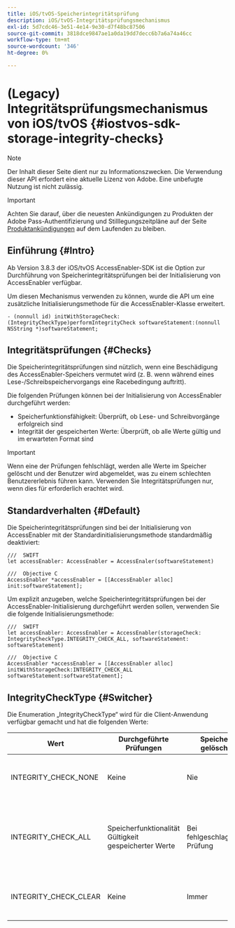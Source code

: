 ```yaml
---
title: iOS/tvOS-Speicherintegritätsprüfung
description: iOS/tvOS-Integritätsprüfungsmechanismus
exl-id: 5d7cdc46-3e51-4e14-9e30-d7f48bc87506
source-git-commit: 3818dce9847ae1a0da19dd7decc6b7a6a74a46cc
workflow-type: tm+mt
source-wordcount: '346'
ht-degree: 0%

---
```


# (Legacy) Integritätsprüfungsmechanismus von iOS/tvOS {#iostvos-sdk-storage-integrity-checks}

>[!NOTE]
>
>Der Inhalt dieser Seite dient nur zu Informationszwecken. Die Verwendung dieser API erfordert eine aktuelle Lizenz von Adobe. Eine unbefugte Nutzung ist nicht zulässig.

>[!IMPORTANT]
>
> Achten Sie darauf, über die neuesten Ankündigungen zu Produkten der Adobe Pass-Authentifizierung und Stilllegungszeitpläne auf der Seite [Produktankündigungen](/help/authentication/product-announcements.md) auf dem Laufenden zu bleiben.

## Einführung {#Intro}

Ab Version 3.8.3 der iOS/tvOS AccessEnabler-SDK ist die Option zur Durchführung von Speicherintegritätsprüfungen bei der Initialisierung von AccessEnabler verfügbar.

Um diesen Mechanismus verwenden zu können, wurde die API um eine zusätzliche Initialisierungsmethode für die AccessEnabler-Klasse erweitert.

```
- (nonnull id) initWithStorageCheck:(IntegrityCheckType)performIntegrityCheck softwareStatement:(nonnull NSString *)softwareStatement;
```


## Integritätsprüfungen {#Checks}

Die Speicherintegritätsprüfungen sind nützlich, wenn eine Beschädigung des AccessEnabler-Speichers vermutet wird (z. B. wenn während eines Lese-/Schreibspeichervorgangs eine Racebedingung auftritt).

Die folgenden Prüfungen können bei der Initialisierung von AccessEnabler durchgeführt werden:
- Speicherfunktionsfähigkeit: Überprüft, ob Lese- und Schreibvorgänge erfolgreich sind
- Integrität der gespeicherten Werte: Überprüft, ob alle Werte gültig und im erwarteten Format sind

>[!IMPORTANT]
> 
>Wenn eine der Prüfungen fehlschlägt, werden alle Werte im Speicher gelöscht und der Benutzer wird abgemeldet, was zu einem schlechten Benutzererlebnis führen kann. Verwenden Sie Integritätsprüfungen nur, wenn dies für erforderlich erachtet wird.


## Standardverhalten {#Default}

Die Speicherintegritätsprüfungen sind bei der Initialisierung von AccessEnabler mit der Standardinitialisierungsmethode standardmäßig deaktiviert:

```
///  SWIFT
let accessEnabler: AccessEnabler = AccessEnaler(softwareStatement)

///  Objective C
AccessEnabler *accessEnabler = [[AccessEnabler alloc] init:softwareStatement];
```

Um explizit anzugeben, welche Speicherintegritätsprüfungen bei der AccessEnabler-Initialisierung durchgeführt werden sollen, verwenden Sie die folgende Initialisierungsmethode:

```
///  SWIFT
let accessEnabler: AccessEnabler = AccessEnabler(storageCheck: IntegrityCheckType.INTEGRITY_CHECK_ALL, softwareStatement: softwareStatement)

///  Objective C
AccessEnabler *accessEnabler = [[AccessEnabler alloc] initWithStorageCheck:INTEGRITY_CHECK_ALL softwareStatement:softwareStatement];
```


## IntegrityCheckType {#Switcher}

Die Enumeration „IntegrityCheckType“ wird für die Client-Anwendung verfügbar gemacht und hat die folgenden Werte:

| Wert | Durchgeführte Prüfungen | Speicher gelöscht | Beschreibung | Empfohlener Anwendungsfall |
|-----------------------|-----------------------------------------------------|-----------------|------------------------------------------------------------------------|--------------------------------------------------------------------------------------------------------------------------|
| INTEGRITY_CHECK_NONE | Keine | Nie | Bei der Speicherinitialisierung werden keine Integritätsprüfungen durchgeführt. | Wenn die SDK-Flüsse erwartungsgemäß funktionieren |
| INTEGRITY_CHECK_ALL | Speicherfunktionalität <br/> Gültigkeit gespeicherter Werte | Bei fehlgeschlagener Prüfung | Alle verfügbaren Integritätsprüfungen werden bei der Speicherinitialisierung durchgeführt. | Bei Verdacht auf Beschädigung des SDK-Speichers <br/> Wenn eine der Integritätsprüfungen fehlschlägt, wird der Benutzer abgemeldet |
| INTEGRITY_CHECK_CLEAR | Keine | Immer | Der Speicher wird bei der Speicherinitialisierung gelöscht | Wenn die SDK-Flüsse nicht wie erwartet abgeschlossen werden können |
